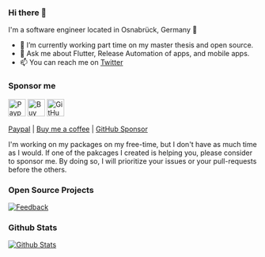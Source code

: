 ### Hi there 👋

I'm a software engineer located in Osnabrück, Germany 🌆

- 🔭 I’m currently working part time on my master thesis and open source.
- 💬 Ask me about Flutter, Release Automation of apps, and mobile apps.
- 📫 You can reach me on [Twitter](https://twitter.com/ue_man)

### Sponsor me

 <a href="https://paypal.me/JonasUekoetter"><img src="https://img.shields.io/badge/PayPal-00457C?style=for-the-badge&logo=paypal&logoColor=white" alt="Paypal" height="35"></a>
 <a href="https://www.buymeacoffee.com/jonasuekoetter"><img src="https://img.buymeacoffee.com/button-api/?text=Sponsor&emoji=&slug=jonasuekoetter&button_colour=FFDD00&font_colour=000000&font_family=Cookie&outline_colour=000000&coffee_colour=ffffff" alt="Buy me a coffee" height="35"></a>
 <a href="https://github.com/sponsors/ueman"><img src="https://img.shields.io/github/sponsors/ueman" alt="GitHub" height="35"></a>


[Paypal](https://paypal.me/JonasUekoetter) | [Buy me a coffee](https://www.buymeacoffee.com/jonasuekoetter) | [GitHub Sponsor](https://github.com/sponsors/ueman)

I'm working on my packages on my free-time, but I don't have as much time as I would. If one of the pakcages I created is helping you, please consider to sponsor me. By doing so, I will prioritize your issues or your pull-requests before the others.

### Open Source Projects
[![Feedback](https://github-readme-stats.vercel.app/api/pin/?username=ueman&repo=feedback)](https://github.com/ueman/feedback)

### Github Stats
[![Github Stats](https://github-readme-stats.vercel.app/api?username=ueman&count_private=true&theme=default&show_icons=true)](https://github.com/ueman)
